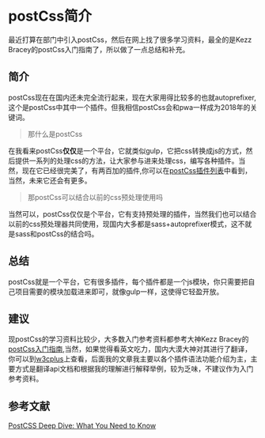 # postCss简介

最近打算在部门中引入postCss，然后在网上找了很多学习资料，最全的是Kezz Bracey的postCss入门指南了，所以做了一点总结和补充。

## 简介

postCss现在在国内还未完全流行起来，现在大家用得比较多的也就autoprefixer,这个是postCss中其中一个插件。但我相信postCss会和pwa一样成为2018年的关键词。

> 那什么是postCss

在我看来postCss**仅仅**是一个平台，它就类似gulp，它把css转换成js的方式，然后提供一系列的处理css的方法，让大家参与进来处理css，编写各种插件。当然，现在它已经很完美了，有两百加的插件,你可以在[postCss插件列表](https://github.com/postcss/postcss/blob/master/docs/plugins.md)中看到，当然，未来它还会有更多。

> 那postCss可以结合以前的css预处理使用吗

当然可以，postCss仅仅是个平台，它有支持预处理的插件，当然我们也可以结合以前的css预处理器共同使用，现国内大多都是sass+autoprefixer模式，这不就是sass和postCss的结合吗。

## 总结

postCss就是一个平台，它有很多插件，每个插件都是一个js模块，你只需要把自己项目需要的模块加载进来即可，就像gulp一样，这使得它轻盈开放。


## 建议

现postCss的学习资料比较少，大多数入门参考资料都参考大神Kezz Bracey的[postCss入门指南](https://webdesign.tutsplus.com/series/postcss-deep-dive--cms-889),当然，如果觉得看英文吃力，国内大漠大神对其进行了翻译，你可以到[w3cplus](https://www.w3cplus.com/search/node/postcss)上查看，后面我的文章我主要以各个插件语法功能介绍为主，主要方式是翻译api文档和根据我的理解进行解释举例，较为乏味，不建议作为入门参考资料。

## 参考文献

[PostCSS Deep Dive: What You Need to Know](https://webdesign.tutsplus.com/tutorials/postcss-deep-dive-what-you-need-to-know--cms-24535)
